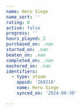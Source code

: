 ```yaml
---
name: Hero Siege
name_sort: ''
rating: 0
active: false
progress: ''
hours_played: 2
purchased_on: .nan
started_on: .nan
beaten_on: .nan
completed_on: .nan
mastered_on: .nan
identifiers:
  - type: steam
    appid: '269210'
    name: Hero Siege
    synced_on: '2024-08-30'

---
```

